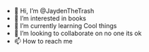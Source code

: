 - 👋 Hi, I’m @JaydenTheTrash
- 👀 I’m interested in books
- 🌱 I’m currently learning Cool things
- 💞️ I’m looking to collaborate on no one its ok
- 📫 How to reach me

<!---
JaydenTheTrash/JaydenTheTrash is a ✨ special ✨ repository because its `README.md` (this file) appears on your GitHub profile.
You can click the Preview link to take a look at your changes.
--->
